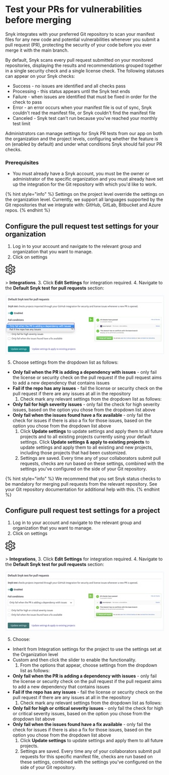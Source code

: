 # Test your PRs for vulnerabilities before merging

Snyk integrates with your preferred Git repository to scan your manifest files for any new code and potential vulnerabilities whenever you submit a pull request \(PR\), protecting the security of your code before you ever merge it with the main branch.

By default, Snyk scans every pull request submitted on your monitored repositories, displaying the results and recommendations grouped together in a single security check and a single license check. The following statuses can appear on your Snyk checks:

* Success - no issues are identified and all checks pass
* Processing - this status appears until the Snyk test ends
* Failure - when issues are identified that must be fixed in order for the check to pass
* Error - an error occurs when your manifest file is out of sync, Snyk couldn't read the manifest file, or Snyk couldn't find the manifest file
* Canceled - Snyk test can't run because you've reached your monthly test limit

Administrators can manage settings for Snyk PR tests from our app on both the organization and the project levels, configuring whether the feature is on \(enabled by default\) and under what conditions Snyk should fail your PR checks.

### **Prerequisites**

* You must already have a Snyk account, you must be the owner or administrator of the specific organization and you must already have set up the integration for the Git repository with which you'd like to work.

{% hint style="info" %}
Settings on the project level override the settings on the organization level. Currently, we support all languages supported by the Git repositories that we integrate with: GitHub, GitLab, Bitbucket and Azure repos.
{% endhint %}

## Configure the pull request test settings for your organization

1. Log in to your account and navigate to the relevant group and organization that you want to manage.
2. Click on settings

![cog\_icon.png](../../.gitbook/assets/cog_icon.png)

 &gt; **Integrations**.
3. Click **Edit Settings** for integration required.
4. Navigate to the **Default Snyk test for pull requests** section:

![settings.png](../../.gitbook/assets/uuid-332c4a2e-5425-573a-5057-53eb37608e46-en.png)

 5. Choose settings from the dropdown list as follows:

* **Only fail when the PR is adding a dependency with issues** - only fail the license or security check on the pull request if the pull request aims to add a new dependency that contains issues
* **Fail if the repo has any issues** - fail the license or security check on the pull request if there are any issues at all in the repository
  1. Check mark any relevant settings from the dropdown list as follows:
* **Only fail for high severity issues** - only fail the check for high severity issues, based on the option you chose from the dropdown list above
* **Only fail when the issues found have a fix available** - only fail the check for issues if there is also a fix for those issues, based on the option you chose from the dropdown list above
  1. Click **Update settings** to update settings and apply them to all future projects and to all existing projects currently using your default settings. Click **Update settings & apply to existing projects** to update settings and apply them to all existing and new projects, including those projects that had been customized.
  2. Settings are saved. Every time any of your collaborators submit pull requests, checks are run based on these settings, combined with the settings you've configured on the side of your Git repository.

{% hint style="info" %}
We recommend that you set Snyk status checks to be mandatory for merging pull requests from the relevant repository. See your Git repository documentation for additional help with this.
{% endhint %}

## Configure pull request test settings for a project

1. Log in to your account and navigate to the relevant group and organization that you want to manage.
2. Click on settings

![cog\_icon.png](../../.gitbook/assets/cog_icon.png)

 &gt; **Integrations**, 
3. Click **Edit Settings** for integration required.
4. Navigate to the **Default Snyk test for pull requests** section:

![mceclip1.png](../../.gitbook/assets/mceclip1-14-.png)

 5. Choose:

* Inherit from Integration settings for the project to use the settings set at the Organization level
* Custom and then click the slider to enable the functionality.
  1. From the options that appear, choose settings from the dropdown list as follows:
* **Only fail when the PR is adding a dependency with issues** - only fail the license or security check on the pull request if the pull request aims to add a new dependency that contains issues
* **Fail if the repo has any issues** - fail the license or security check on the pull request if there are any issues at all in the repository
  1. Check mark any relevant settings from the dropdown list as follows:
* **Only fail for high or critical severity issues** - only fail the check for high or critical severity issues, based on the option you chose from the dropdown list above
* **Only fail when the issues found have a fix available** - only fail the check for issues if there is also a fix for those issues, based on the option you chose from the dropdown list above
  1. Click **Update settings** to update settings and apply them to all future projects.
  2. Settings are saved. Every time any of your collaborators submit pull requests for this specific manifest file, checks are run based on these settings, combined with the settings you've configured on the side of your Git repository.


